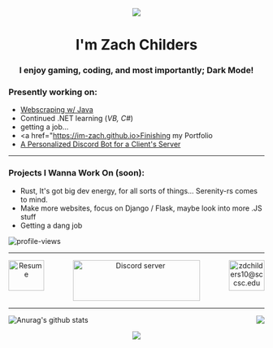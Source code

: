 <a>
<p align = "center">
    <img align = "center" src="https://raw.githubusercontent.com/im-zach/im-zach/main/portLogo.png"></p>
<h1 align="center">I'm Zach Childers</h1>
<h3 align="center">I enjoy gaming, coding, and most importantly; Dark Mode! </br>

### Presently working on:
* <a href="https://github.com/im-zach/Java-Final-Proj">Webscraping w/ Java</a>
* Continued .NET learning (*VB, C#*)
* getting a job...
* <a href="https://im-zach.github.io>Finishing my Portfolio</a>
* <a href="https://github.com/im-zach/FemboyBot">A Personalized Discord Bot for a Client's Server</a>
---
### Projects I Wanna Work On (soon):
* Rust, It's got big dev energy, for all sorts of things... Serenity-rs comes to mind.
* Make more websites, focus on Django / Flask, maybe look into more .JS stuff
* Getting a dang job


<p align="left"> <img src="https://komarev.com/ghpvc/?username=im-zach&label=Profile%20views&color=0e75b6&style=flat" alt="profile-views" /> </p>

---
<p align = "center">
    <a href="https://docs.google.com/document/d/16YmW2TyM2F7eesU80omdn8Ge8poNrcGmCcmRlX37nf4/edit?usp=sharing"><img align="left" src="https://raw.githubusercontent.com/im-zach/im-zach/main/64A9A03B-6F94-4E91-8F48-453DA9972E10.png" alt="Resume" height = 60 width = 70/></a>
    <a href="https://discord.gg/a3QuRJwYQd"><img align="center" src="https://github.com/im-zach/im-zach/blob/main/Discord-Logo+Wordmark-Color.png?raw=true" alt="Discord server" height = 80 width = 250/></a>
      <a href="mailto:zdchilders10@sccsc.edu"><img align="right" src="https://raw.githubusercontent.com/im-zach/im-zach/main/mail.png" alt="zdchilders10@sccsc.edu" height = 60 width = 70/></a>
</p>

---
<p align = "center">
<a href="https://github.com/im-zach/github-readme-stats">
  <!-- this is good -->
  <img align="left" src="https://github-readme-stats.vercel.app/api?username=im-zach&show_icons=true&theme=merko" alt="Anurag's github stats" />
</a><a href="https://github.com/im-zach/github-readme-stats">
  <!-- Change the `github-readme-stats.anuraghazra1.vercel.app` to `github-readme-stats.vercel.app`  -->
  <img align="right" src="https://github-readme-stats.vercel.app/api/top-langs/?username=im-zach&langs_count=8&hide=,Emacs lisp,NSIS,c,perl,batchfile,powershell &theme=dark&exclude_repo=Github-GizmoDND, Github-Flairs, Github-Big-List-Of-Naughty-Strings, Github-XKCD-Password-generator, Github-PyTorch-BigGraph, " /></p>
</a>
<br>
<p align ="center">
<a href="https://github.com/im-zach/github-readme-stats">
  <!-- Change the `github-readme-stats.anuraghazra1.vercel.app` to `github-readme-stats.vercel.app`  -->
  <img align="center" src="https://github-profile-trophy.vercel.app/?username=im-zach&title=Joined2020, Commit, Repositories, Stars, Followers&theme=dracula" />
</a></p>
 
